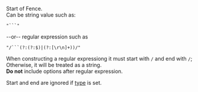 Start of Fence.  
Can be string value such as:

    "```"

--or-- regular expression such as

    "/```(?:(?:$)|(?:[\r\n]+))/"  

When constructing a regular expressiong it must start with `/` and end with `/`; Otherwise, it will be treated as a string.  
**Do not** include options after regular expression.

Start and end are ignored if [type](/grunt-build-include/interfaces/src_modules.ifence.html#type) is set.  